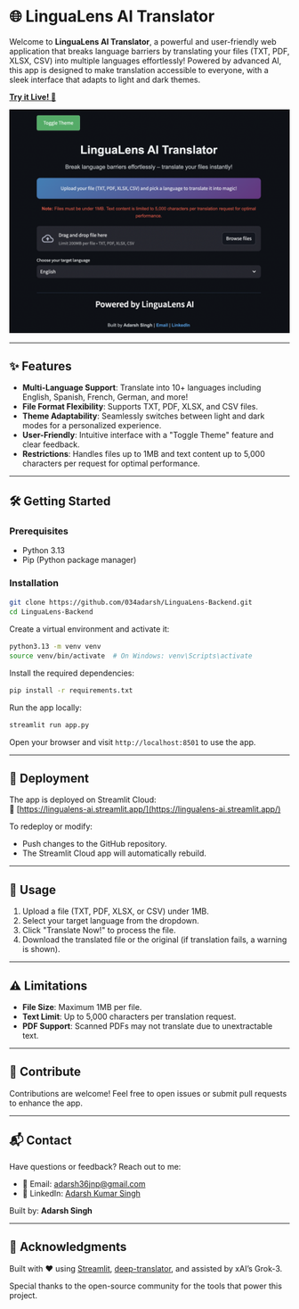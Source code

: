 # 🌐 LinguaLens AI Translator

Welcome to **LinguaLens AI Translator**, a powerful and user-friendly web application that breaks language barriers by translating your files (TXT, PDF, XLSX, CSV) into multiple languages effortlessly! Powered by advanced AI, this app is designed to make translation accessible to everyone, with a sleek interface that adapts to light and dark themes.

[**Try it Live! 🚀**](https://lingualens-ai.streamlit.app/)

![LinguaLens AI Translator Preview](APP-UI.png)

---

## ✨ Features

- **Multi-Language Support**: Translate into 10+ languages including English, Spanish, French, German, and more!
- **File Format Flexibility**: Supports TXT, PDF, XLSX, and CSV files.
- **Theme Adaptability**: Seamlessly switches between light and dark modes for a personalized experience.
- **User-Friendly**: Intuitive interface with a "Toggle Theme" feature and clear feedback.
- **Restrictions**: Handles files up to 1MB and text content up to 5,000 characters per request for optimal performance.

---

## 🛠️ Getting Started

### Prerequisites

- Python 3.13
- Pip (Python package manager)

### Installation

```bash
git clone https://github.com/034adarsh/LinguaLens-Backend.git
cd LinguaLens-Backend
```

Create a virtual environment and activate it:

```bash
python3.13 -m venv venv
source venv/bin/activate  # On Windows: venv\Scripts\activate
```

Install the required dependencies:

```bash
pip install -r requirements.txt
```

Run the app locally:

```bash
streamlit run app.py
```

Open your browser and visit `http://localhost:8501` to use the app.

---

## 🚀 Deployment

The app is deployed on Streamlit Cloud:  
🔗 [https://lingualens-ai.streamlit.app/](https://lingualens-ai.streamlit.app/)

To redeploy or modify:
- Push changes to the GitHub repository.
- The Streamlit Cloud app will automatically rebuild.

---

## 📄 Usage

1. Upload a file (TXT, PDF, XLSX, or CSV) under 1MB.
2. Select your target language from the dropdown.
3. Click "Translate Now!" to process the file.
4. Download the translated file or the original (if translation fails, a warning is shown).

---

## ⚠️ Limitations

- **File Size**: Maximum 1MB per file.
- **Text Limit**: Up to 5,000 characters per translation request.
- **PDF Support**: Scanned PDFs may not translate due to unextractable text.

---

## 🤝 Contribute

Contributions are welcome! Feel free to open issues or submit pull requests to enhance the app.

---

## 📬 Contact

Have questions or feedback? Reach out to me:

- 📧 Email: [adarsh36jnp@gmail.com](mailto:adarsh36jnp@gmail.com)
- 💼 LinkedIn: [Adarsh Kumar Singh](https://www.linkedin.com/in/adarsh-kumar-singh-data/)

Built by: **Adarsh Singh**

---

## 🙏 Acknowledgments

Built with ❤️ using [Streamlit](https://streamlit.io/), [deep-translator](https://pypi.org/project/deep-translator/), and assisted by xAI’s Grok-3.

Special thanks to the open-source community for the tools that power this project.
